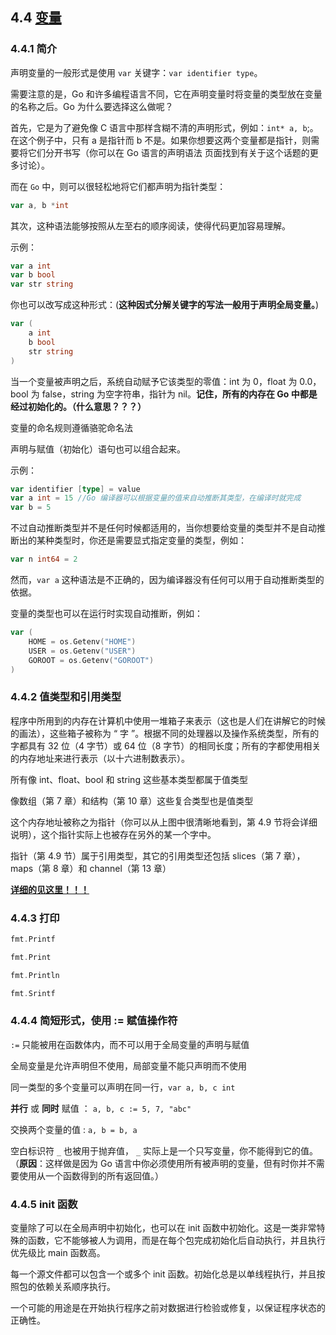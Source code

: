 ## 4.4 [变量](https://github.com/Unknwon/the-way-to-go_ZH_CN/blob/master/eBook/04.4.md)

### 4.4.1 简介

声明变量的一般形式是使用 `var` 关键字：`var identifier type`。

需要注意的是，Go 和许多编程语言不同，它在声明变量时将变量的类型放在变量的名称之后。Go 为什么要选择这么做呢？

首先，它是为了避免像 C 语言中那样含糊不清的声明形式，例如：`int* a, b`;。在这个例子中，只有 a 是指针而 b 不是。如果你想要这两个变量都是指针，则需要将它们分开书写（你可以在 Go 语言的声明语法 页面找到有关于这个话题的更多讨论）。

而在 `Go` 中，则可以很轻松地将它们都声明为指针类型：
```go
var a, b *int
```

其次，这种语法能够按照从左至右的顺序阅读，使得代码更加容易理解。

示例：
```go
var a int
var b bool
var str string
```
你也可以改写成这种形式：(**这种因式分解关键字的写法一般用于声明全局变量。**)
```go
var (
	a int
	b bool
	str string
)
```

当一个变量被声明之后，系统自动赋予它该类型的零值：int 为 0，float 为 0.0，bool 为 false，string 为空字符串，指针为 nil。**记住，所有的内存在 Go 中都是经过初始化的。（什么意思？？？）**

变量的命名规则遵循骆驼命名法

声明与赋值（初始化）语句也可以组合起来。

示例：
```go
var identifier [type] = value
var a int = 15 //Go 编译器可以根据变量的值来自动推断其类型，在编译时就完成
var b = 5
```

不过自动推断类型并不是任何时候都适用的，当你想要给变量的类型并不是自动推断出的某种类型时，你还是需要显式指定变量的类型，例如：
```go
var n int64 = 2
```

然而，`var a` 这种语法是不正确的，因为编译器没有任何可以用于自动推断类型的依据。

变量的类型也可以在运行时实现自动推断，例如：
```go
var (
	HOME = os.Getenv("HOME")
	USER = os.Getenv("USER")
	GOROOT = os.Getenv("GOROOT")
)
```

### 4.4.2 值类型和引用类型

程序中所用到的内存在计算机中使用一堆箱子来表示（这也是人们在讲解它的时候的画法），这些箱子被称为 “ 字 ”。根据不同的处理器以及操作系统类型，所有的字都具有 32 位（4 字节）或 64 位（8 字节）的相同长度；所有的字都使用相关的内存地址来进行表示（以十六进制数表示）。

所有像 int、float、bool 和 string 这些基本类型都属于值类型

像数组（第 7 章）和结构（第 10 章）这些复合类型也是值类型

这个内存地址被称之为指针（你可以从上图中很清晰地看到，第 4.9 节将会详细说明），这个指针实际上也被存在另外的某一个字中。

指针（第 4.9 节）属于引用类型，其它的引用类型还包括 slices（第 7 章），maps（第 8 章）和 channel（第 13 章）

**[详细的见这里！！！](https://github.com/Unknwon/the-way-to-go_ZH_CN/blob/master/eBook/04.4.md#442-值类型和引用类型)**
### 4.4.3 打印
```go
fmt.Printf

fmt.Print

fmt.Println

fmt.Srintf
```
### 4.4.4 简短形式，使用 := 赋值操作符

`:=` 只能被用在函数体内，而不可以用于全局变量的声明与赋值

全局变量是允许声明但不使用，局部变量不能只声明而不使用

同一类型的多个变量可以声明在同一行，`var a, b, c int`

**并行** 或 **同时** 赋值 ： `a, b, c := 5, 7, "abc"`

交换两个变量的值 : `a, b = b, a`

空白标识符 `_` 也被用于抛弃值， `_` 实际上是一个只写变量，你不能得到它的值。（**原因**：这样做是因为 Go 语言中你必须使用所有被声明的变量，但有时你并不需要使用从一个函数得到的所有返回值。）

### 4.4.5 init 函数

变量除了可以在全局声明中初始化，也可以在 init 函数中初始化。这是一类非常特殊的函数，它不能够被人为调用，而是在每个包完成初始化后自动执行，并且执行优先级比 main 函数高。

每一个源文件都可以包含一个或多个 init 函数。初始化总是以单线程执行，并且按照包的依赖关系顺序执行。

一个可能的用途是在开始执行程序之前对数据进行检验或修复，以保证程序状态的正确性。
